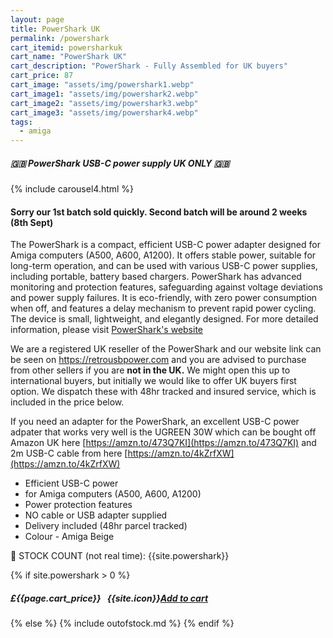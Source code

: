 ```yaml
---
layout: page
title: PowerShark UK
permalink: /powershark
cart_itemid: powersharkuk
cart_name: "PowerShark UK"
cart_description: "PowerShark - Fully Assembled for UK buyers"
cart_price: 87
cart_image: "assets/img/powershark1.webp"
cart_image1: "assets/img/powershark2.webp"
cart_image2: "assets/img/powershark3.webp"
cart_image3: "assets/img/powershark4.webp"
tags: 
  - amiga
---
```


##### 🇬🇧 PowerShark USB-C power supply UK ONLY 🇬🇧

{% include carousel4.html %}

#### Sorry our 1st batch sold quickly. Second batch will be around 2 weeks (8th Sept)

The PowerShark is a compact, efficient USB-C power adapter designed for Amiga computers (A500, A600, A1200). It offers stable power, suitable for long-term operation, and can be used with various USB-C power supplies, including portable, battery based chargers. PowerShark has advanced monitoring and protection features, safeguarding against voltage deviations and power supply failures. It is eco-friendly, with zero power consumption when off, and features a delay mechanism to prevent rapid power cycling. The device is small, lightweight, and elegantly designed. For more detailed information, please visit <a href="https://retrousbpower.com" target="_blank">PowerShark's website</a>

We are a registered UK reseller of the PowerShark and our website link can be seen on <a href="https://retrousbpower.com" target="_blank">https://retrousbpower.com</a> and you are advised to purchase from other sellers if you are <b>not in the UK.</b> We might open this up to international buyers, but initially we would like to offer UK buyers first option. We dispatch these with 48hr tracked and insured service, which is included in the price below.

If you need an adapter for the PowerShark, an excellent USB-C power adpater that works very well is the UGREEN 30W which can be bought off Amazon UK here [https://amzn.to/473Q7KI](https://amzn.to/473Q7KI) and 2m USB-C cable from here [https://amzn.to/4kZrfXW](https://amzn.to/4kZrfXW) 

* Efficient USB-C power
* for Amiga computers (A500, A600, A1200)
* Power protection features
* NO cable or USB adapter supplied
* Delivery included (48hr parcel tracked)
* Colour - Amiga Beige

&#128221; STOCK COUNT (not real time): {{site.powershark}}

{% if site.powershark > 0 %}
##### £{{page.cart_price}} &nbsp; {{site.icon}}[Add to cart](/cart#{{page.cart_itemid}})
{% else %}
{% include outofstock.md %}
{% endif %}